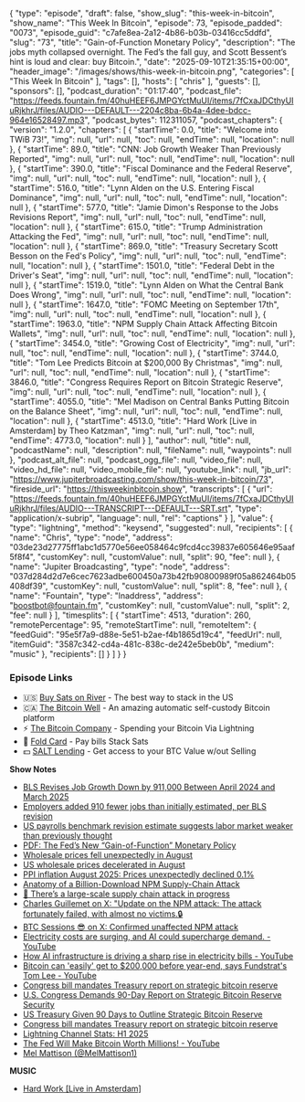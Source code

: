 {
  "type": "episode",
  "draft": false,
  "show_slug": "this-week-in-bitcoin",
  "show_name": "This Week In Bitcoin",
  "episode": 73,
  "episode_padded": "0073",
  "episode_guid": "c7afe8ea-2a12-4b86-b03b-03416cc5ddfd",
  "slug": "73",
  "title": "Gain-of-Function Monetary Policy",
  "description": "The jobs myth collapsed overnight. The Fed’s the fall guy, and Scott Bessent’s hint is loud and clear: buy Bitcoin.",
  "date": "2025-09-10T21:35:15+00:00",
  "header_image": "/images/shows/this-week-in-bitcoin.png",
  "categories": [
    "This Week In Bitcoin"
  ],
  "tags": [],
  "hosts": [
    "chris"
  ],
  "guests": [],
  "sponsors": [],
  "podcast_duration": "01:17:40",
  "podcast_file": "https://feeds.fountain.fm/40huHEEF6JMPGYctMuUI/items/7fCxaJDCthyUIuRjkhrJ/files/AUDIO---DEFAULT---2204c8ba-6b4a-4dee-bdcc-964e16528497.mp3",
  "podcast_bytes": 112311057,
  "podcast_chapters": {
    "version": "1.2.0",
    "chapters": [
      {
        "startTime": 0.0,
        "title": "Welcome into TWiB 73!",
        "img": null,
        "url": null,
        "toc": null,
        "endTime": null,
        "location": null
      },
      {
        "startTime": 89.0,
        "title": "CNN: Job Growth Weaker Than Previously Reported",
        "img": null,
        "url": null,
        "toc": null,
        "endTime": null,
        "location": null
      },
      {
        "startTime": 390.0,
        "title": "Fiscal Dominance and the Federal Reserve",
        "img": null,
        "url": null,
        "toc": null,
        "endTime": null,
        "location": null
      },
      {
        "startTime": 516.0,
        "title": "Lynn Alden on the U.S. Entering Fiscal Dominance",
        "img": null,
        "url": null,
        "toc": null,
        "endTime": null,
        "location": null
      },
      {
        "startTime": 577.0,
        "title": "Jamie Dimon's Response to the Jobs Revisions Report",
        "img": null,
        "url": null,
        "toc": null,
        "endTime": null,
        "location": null
      },
      {
        "startTime": 615.0,
        "title": "Trump Administration Attacking the Fed",
        "img": null,
        "url": null,
        "toc": null,
        "endTime": null,
        "location": null
      },
      {
        "startTime": 869.0,
        "title": "Treasury Secretary Scott Besson on the Fed's Policy",
        "img": null,
        "url": null,
        "toc": null,
        "endTime": null,
        "location": null
      },
      {
        "startTime": 1501.0,
        "title": "Federal Debt in the Driver's Seat",
        "img": null,
        "url": null,
        "toc": null,
        "endTime": null,
        "location": null
      },
      {
        "startTime": 1519.0,
        "title": "Lynn Alden on What the Central Bank Does Wrong",
        "img": null,
        "url": null,
        "toc": null,
        "endTime": null,
        "location": null
      },
      {
        "startTime": 1647.0,
        "title": "FOMC Meeting on September 17th",
        "img": null,
        "url": null,
        "toc": null,
        "endTime": null,
        "location": null
      },
      {
        "startTime": 1963.0,
        "title": "NPM Supply Chain Attack Affecting Bitcoin Wallets",
        "img": null,
        "url": null,
        "toc": null,
        "endTime": null,
        "location": null
      },
      {
        "startTime": 3454.0,
        "title": "Growing Cost of Electricity",
        "img": null,
        "url": null,
        "toc": null,
        "endTime": null,
        "location": null
      },
      {
        "startTime": 3744.0,
        "title": "Tom Lee Predicts Bitcoin at $200,000 By Christmas",
        "img": null,
        "url": null,
        "toc": null,
        "endTime": null,
        "location": null
      },
      {
        "startTime": 3846.0,
        "title": "Congress Requires Report on Bitcoin Strategic Reserve",
        "img": null,
        "url": null,
        "toc": null,
        "endTime": null,
        "location": null
      },
      {
        "startTime": 4055.0,
        "title": "Mel Madison on Central Banks Putting Bitcoin on the Balance Sheet",
        "img": null,
        "url": null,
        "toc": null,
        "endTime": null,
        "location": null
      },
      {
        "startTime": 4513.0,
        "title": "Hard Work [Live in Amsterdam] by Theo Katzman",
        "img": null,
        "url": null,
        "toc": null,
        "endTime": 4773.0,
        "location": null
      }
    ],
    "author": null,
    "title": null,
    "podcastName": null,
    "description": null,
    "fileName": null,
    "waypoints": null
  },
  "podcast_alt_file": null,
  "podcast_ogg_file": null,
  "video_file": null,
  "video_hd_file": null,
  "video_mobile_file": null,
  "youtube_link": null,
  "jb_url": "https://www.jupiterbroadcasting.com/show/this-week-in-bitcoin/73",
  "fireside_url": "https://thisweekinbitcoin.show",
  "transcripts": [
    {
      "url": "https://feeds.fountain.fm/40huHEEF6JMPGYctMuUI/items/7fCxaJDCthyUIuRjkhrJ/files/AUDIO---TRANSCRIPT---DEFAULT---SRT.srt",
      "type": "application/x-subrip",
      "language": null,
      "rel": "captions"
    }
  ],
  "value": {
    "type": "lightning",
    "method": "keysend",
    "suggested": null,
    "recipients": [
      {
        "name": "Chris",
        "type": "node",
        "address": "03de23d27775ff1abc1d5770e56ee058464c9fcd4cc39837e605646e95aaf5f8f4",
        "customKey": null,
        "customValue": null,
        "split": 90,
        "fee": null
      },
      {
        "name": "Jupiter Broadcasting",
        "type": "node",
        "address": "037d284d2d7e6cec7623adbe600450a73b42fb90800989f05a862464b05408df39",
        "customKey": null,
        "customValue": null,
        "split": 8,
        "fee": null
      },
      {
        "name": "Fountain",
        "type": "lnaddress",
        "address": "boostbot@fountain.fm",
        "customKey": null,
        "customValue": null,
        "split": 2,
        "fee": null
      }
    ],
    "timesplits": [
      {
        "startTime": 4513,
        "duration": 260,
        "remotePercentage": 95,
        "remoteStartTime": null,
        "remoteItem": {
          "feedGuid": "95e5f7a9-d88e-5e51-b2ae-f4b1865d19c4",
          "feedUrl": null,
          "itemGuid": "3587c342-cd4a-481c-838c-de242e5beb0b",
          "medium": "music"
        },
        "recipients": []
      }
    ]
  }
}


### Episode Links

* 🇺🇸 [Buy Sats on River](https://partner.river.com/jupiter) \- The best way to stack in the US
* 🇨🇦 [The Bitcoin Well](https://www.bitcoinwell.com/jupiter) \- An amazing automatic self-custody Bitcoin platform
* ⚡ [The Bitcoin Company](https://app.thebitcoincompany.com/signup?ref=JUPITER) \- Spending your Bitcoin Via Lightning
* 🏦 [Fold Card](https://use.foldapp.com/r/XNHPXTFC) \- Pay bills Stack Sats
* 💵 [SALT Lending](https://borrower.saltlending.com/register?referralCode=GkPQdbqWG) \- Get access to your BTC Value w/out Selling

**Show Notes**

* [BLS Revises Job Growth Down by 911,000 Between April 2024 and March 2025](https://legalinsurrection.com/2025/09/bls-revises-job-growth-down-by-911000-between-april-2024-and-march-2025/)
* [Employers added 910 fewer jobs than initially estimated, per BLS revision](https://www.hr-brew.com/stories/2025/09/10/910000-fewer-jobs-bls-revisions)
* [US payrolls benchmark revision estimate suggests labor market weaker than previously thought](https://www.reuters.com/business/us-payrolls-benchmark-revision-estimate-suggests-labor-market-weaker-than-2025-09-09/)
* [PDF: The Fed’s New “Gain-of-Function” Monetary Policy](https://www.international-economy.com/TIE_Sp25_Bessent.pdf)
* [Wholesale prices fell unexpectedly in August](https://thehill.com/business/5495567-august-wholesale-prices-deflated/)
* [US wholesale prices decelerated in August](https://www.businessreport.com/article/us-wholesale-prices-decelerated-in-august)
* [PPI inflation August 2025: Prices unexpectedly declined 0.1%](https://www.cnbc.com/2025/09/10/ppi-inflation-august-2025-.html)
* [Anatomy of a Billion-Download NPM Supply-Chain Attack](https://jdstaerk.substack.com/p/we-just-found-malicious-code-in-the)
* [🚨 There’s a large-scale supply chain attack in progress](https://x.com/P3b7_/status/1965094840959410230)
* [Charles Guillemet on X: "Update on the NPM attack: The attack fortunately failed, with almost no victims.🔒 ](https://x.com/P3b7_/status/1965336272550899932)
* [BTC Sessions 😎 on X: Confirmed unaffected NPM attack](https://x.com/BTCsessions/status/1965213302612787456?t=AoE0dwnNBhS7nZad3p5Hew)
* [Electricity costs are surging, and AI could supercharge demand. - YouTube](https://www.youtube.com/shorts/31Zljed-StM)
* [How AI infrastructure is driving a sharp rise in electricity bills - YouTube](https://www.youtube.com/watch?v=iVGTGpKpykM)
* [Bitcoin can 'easily' get to $200,000 before year-end, says Fundstrat's Tom Lee - YouTube](https://www.youtube.com/watch?v=XcyFJ6KYoL0)
* [Congress bill mandates Treasury report on strategic bitcoin reserve](https://cointelegraph.com/news/us-lawmakers-seek-treasury-report-ironing-out-details-bitcoin-reserve)
* [U.S. Congress Demands 90-Day Report on Strategic Bitcoin Reserve Security](https://finance.yahoo.com/news/u-congress-demands-90-day-115830035.html)
* [US Treasury Given 90 Days to Outline Strategic Bitcoin Reserve](https://bitbo.io/news/us-treasury-bitcoin-reserve/)
* [Congress bill mandates Treasury report on strategic bitcoin reserve](https://cointelegraph.com/news/us-lawmakers-seek-treasury-report-ironing-out-details-bitcoin-reserve)
* [Lightning Channel Stats: H1 2025](https://blog.getalby.com/lightning-channel-stats-h1-2025/)
* [The Fed Will Make Bitcoin Worth Millions! - YouTube](https://www.youtube.com/watch?v=_Uhncw2BFdA)
* [Mel Mattison (@MelMattison1)](https://x.com/MelMattison1)

**MUSIC**

* [Hard Work [Live in Amsterdam] ](https://podcastindex.org/podcast/7216277?episode=33874518605)
